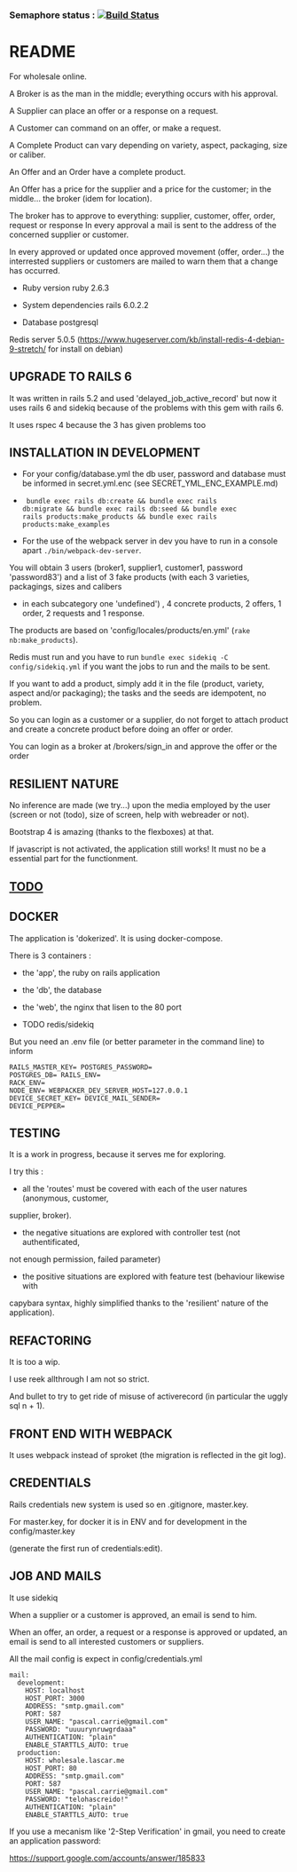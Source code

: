 ### Semaphore status : [![Build Status](https://semaphoreci.com/api/v1/pascal/alphawholesale/branches/master/badge.svg)](https://semaphoreci.com/pascal/alphawholesale)

# README

For wholesale online.

A Broker is as the man in the middle; everything occurs with his approval.

A Supplier can place an offer or a response on a request.

A Customer can command on an offer, or make a request.

A Complete Product can vary depending on variety, aspect, packaging, size or caliber.

An Offer and an Order have a complete product.

An Offer has a price for the supplier and a price for the customer;
in the middle... the broker (idem for location).

The broker has to approve to everything: supplier, customer, offer, order, request or response
In every approval a mail is sent to the address of the concerned supplier or customer.

In every approved or updated once approved movement (offer, order...) the interrested suppliers or customers
are mailed to warn them that a change has occurred.

* Ruby version
ruby 2.6.3

* System dependencies
rails 6.0.2.2

* Database
postgresql

Redis server 5.0.5
(https://www.hugeserver.com/kb/install-redis-4-debian-9-stretch/ for install on debian)

## UPGRADE TO RAILS 6

It was written in rails 5.2 and used 'delayed_job_active_record' but now it uses
rails 6 and sidekiq because of the problems with this gem with rails 6.

It uses rspec 4 because the 3 has given problems too


## INSTALLATION IN DEVELOPMENT

* For your config/database.yml the db user, password and database must be
informed in secret.yml.enc (see SECRET_YML_ENC_EXAMPLE.md)

* <code> bundle exec rails db:create &&  bundle exec rails db:migrate &&
bundle exec rails db:seed &&  bundle exec rails products:make_products &&
bundle exec rails products:make_examples</code>

* For the use of the webpack server in dev you have to run in a console apart
<code>./bin/webpack-dev-server</code>.

You will obtain 3 users (broker1, supplier1, customer1, password 'password83')
and a list of 3 fake products (with each 3 varieties, packagings, sizes and calibers
+ in each subcategory one 'undefined') , 4 concrete products, 2 offers, 1 order,
2 requests and 1 response.

The products are based on 'config/locales/products/en.yml' (<code>rake nb:make_products</code>).

Redis must run and you have to run <code>bundle exec sidekiq -C config/sidekiq.yml</code>
if you want the jobs to run and the mails to be sent.

If you want to add a product, simply add it in the file (product, variety, aspect and/or packaging);
the tasks and the seeds are idempotent, no problem.

So you can login as a customer or a supplier, do not forget to attach product and
create a concrete product before doing an offer or order.

You can login as a broker at /brokers/sign_in and approve the offer or the order

## RESILIENT NATURE

No inference are made (we try...) upon the media employed by the user
(screen or not (todo), size of screen, help with webreader or not).

Bootstrap 4 is amazing (thanks to the flexboxes) at that.

If javascript is not activated, the application still works! It must no be a
essential part for the functionment.

## [TODO](TODO.md)

## DOCKER

The application is 'dokerized'. It is using docker-compose.

There is 3 containers :

* the 'app', the ruby on rails application

* the 'db', the database

* the 'web', the nginx that lisen to the 80 port

* TODO redis/sidekiq

But you need an .env file (or better parameter in the command line) to inform

<code>RAILS_MASTER_KEY=<long-hash>
POSTGRES_PASSWORD=<string>
POSTGRES_DB=<string>
RAILS_ENV=<development or production>
RACK_ENV=<development or production>
NODE_ENV=<development or production>
WEBPACKER_DEV_SERVER_HOST=127.0.0.1
DEVICE_SECRET_KEY=<very long hash>
DEVICE_MAIL_SENDER=<the mail sender>
DEVICE_PEPPER=<very long hash>
</code>

## TESTING

It is a work in progress, because it serves me for exploring.

I try this :

* all the 'routes' must be covered with each of the user natures (anonymous, customer,

supplier, broker).

* the negative situations are explored with controller test (not authentificated,

not enough permission, failed parameter)

* the positive situations are explored with feature test (behaviour likewise with

capybara syntax, highly simplified thanks to the 'resilient' nature of the application).

## REFACTORING

It is too a wip.

I use reek allthrough I am not so strict.

And bullet to try to get ride of misuse of activerecord (in particular the uggly
sql n + 1).

## FRONT END WITH WEBPACK

It uses webpack instead of sproket (the migration is reflected in the git log).

## CREDENTIALS

Rails credentials new system is used so en .gitignore, master.key.

For master.key, for docker it is in ENV and for development in the config/master.key

(generate the first run of credentials:edit).

## JOB AND MAILS

It use sidekiq

When a supplier or a customer is approved, an email is send to him.

When an offer, an order, a request or a response is approved or updated,
an email is send to all interested customers or suppliers.

All the mail config is expect in config/credentials.yml

````
mail:
  development:
    HOST: localhost
    HOST_PORT: 3000
    ADDRESS: "smtp.gmail.com"
    PORT: 587
    USER_NAME: "pascal.carrie@gmail.com"
    PASSWORD: "uuuurynruwgrdaaa"
    AUTHENTICATION: "plain"
    ENABLE_STARTTLS_AUTO: true
  production:
    HOST: wholesale.lascar.me
    HOST_PORT: 80
    ADDRESS: "smtp.gmail.com"
    PORT: 587
    USER_NAME: "pascal.carrie@gmail.com"
    PASSWORD: "telohascreido!"
    AUTHENTICATION: "plain"
    ENABLE_STARTTLS_AUTO: true
````
If you use a mecanism like '2-Step Verification' in gmail, you need to create an application password:

https://support.google.com/accounts/answer/185833
